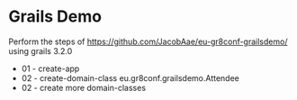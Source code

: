 Grails Demo
===========


Perform the steps of https://github.com/JacobAae/eu-gr8conf-grailsdemo/
using grails 3.2.0

* 01 - create-app
* 02 - create-domain-class eu.gr8conf.grailsdemo.Attendee
* 02 - create more domain-classes
